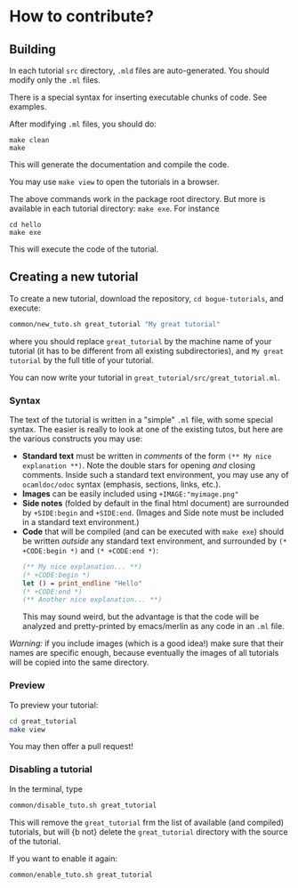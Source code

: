 # How to contribute?

## Building

In each tutorial `src` directory, `.mld` files are auto-generated. You
should modify only the `.ml` files.

There is a special syntax for inserting executable chunks of code. See
examples.

After modifying `.ml` files, you should do:

```
make clean
make
```

This will generate the documentation and compile the code.

You may use `make view` to open the tutorials in a browser.

The above commands work in the package root directory. But more is
available in each tutorial directory: `make exe`. For instance

```
cd hello
make exe
```

This will execute the code of the tutorial.

## Creating a new tutorial

To create a new tutorial, download the repository, `cd
bogue-tutorials`, and execute:

```bash
common/new_tuto.sh great_tutorial "My great tutorial"
```

where you should replace `great_tutorial` by the machine name of your
tutorial (it has to be different from all existing subdirectories),
and `My great tutorial` by the full title of your tutorial.

You can now write your tutorial in `great_tutorial/src/great_tutorial.ml`.

### Syntax

The text of the tutorial is written in a "simple" `.ml` file, with
some special syntax. The easier is really to look at one of the
existing tutos, but here are the various constructs you may use:

+ **Standard text** must be written in _comments_ of the form `(** My
  nice explanation **)`. Note the double stars for opening _and_
  closing comments. Inside such a standard text environment, you may
  use any of `ocamldoc/odoc` syntax (emphasis, sections, links, etc.).
+ **Images** can be easily included using `+IMAGE:"myimage.png"`
+ **Side notes** (folded by default in the final html document) are
	surrounded by `+SIDE:begin` and `+SIDE:end`. (Images and Side note
	must be included in a standard text environment.)
+ **Code** that will be compiled (and can be executed with `make exe`)
  should be written _outside_ any standard text environment, and surrounded by
  `(* +CODE:begin *)` and `(* +CODE:end *)`:
  ```ocaml
  (** My nice explanation... **)
  (* +CODE:begin *)
  let () = print_endline "Hello"
  (* +CODE:end *)
  (** Another nice explanation... **)
  ```
  This may sound weird, but the advantage is that the code will be
  analyzed and pretty-printed by emacs/merlin as any code in an `.ml`
  file.

_Warning:_ if you include images (which is a good idea!) make sure
that their names are specific enough, because eventually the images of
all tutorials will be copied into the same directory.

### Preview

To preview your tutorial:

```bash
cd great_tutorial
make view
```

You may then offer a pull request!

### Disabling a tutorial

In the terminal, type

```bash
common/disable_tuto.sh great_tutorial
```

This will remove the `great_tutorial` frm the list of available (and
compiled) tutorials, but will {b not} delete the `great_tutorial`
directory with the source of the tutorial.

If you want to enable it again:
```bash
common/enable_tuto.sh great_tutorial
```
